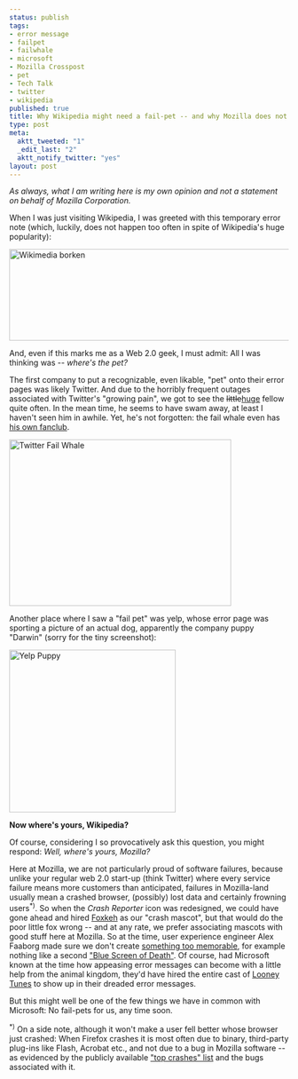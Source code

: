 ```yaml
--- 
status: publish
tags: 
- error message
- failpet
- failwhale
- microsoft
- Mozilla Crosspost
- pet
- Tech Talk
- twitter
- wikipedia
published: true
title: Why Wikipedia might need a fail-pet -- and why Mozilla does not
type: post
meta: 
  aktt_tweeted: "1"
  _edit_last: "2"
  aktt_notify_twitter: "yes"
layout: post
---
```

<em>As always, what I am writing here is my own opinion and not a statement on behalf of Mozilla Corporation.</em>

When I was just visiting Wikipedia, I was greeted with this temporary error note (which, luckily, does not happen too often in spite of Wikipedia's huge popularity):

<img src="http://fredericiana.com/wp-content/uploads/2009/07/wikimedia-borken-575x165.jpg" alt="Wikimedia borken" title="Wikimedia borken" width="575" height="165" class="alignnone size-large wp-image-2345" />

And, even if this marks me as a Web 2.0 geek, I must admit: All I was thinking was -- <em>where's the pet?</em>

The first company to put a recognizable, even likable, "pet" onto their error pages was likely Twitter. And due to the horribly frequent outages associated with Twitter's "growing pain", we got to see the <del>little</del><ins>huge</ins> fellow quite often. In the mean time, he seems to have swam away, at least I haven't seen him in awhile. Yet, he's not forgotten: the fail whale even has <a href="http://failwhale.com/">his own fanclub</a>.

<img src="http://fredericiana.com/wp-content/uploads/2009/07/twitter_fail_whale.jpg" alt="Twitter Fail Whale" title="Twitter Fail Whale" width="400" height="300" class="alignnone size-full wp-image-2342" />

Another place where I saw a "fail pet" was yelp, whose error page was sporting a picture of an actual dog, apparently the company puppy "Darwin" (sorry for the tiny screenshot):

<img src="http://fredericiana.com/wp-content/uploads/2009/07/yelp-puppy.jpg" alt="Yelp Puppy" title="Yelp Puppy" width="300" height="293" class="alignnone size-full wp-image-2343" />

<strong>Now where's yours, Wikipedia?</strong>

Of course, considering I so provocatively ask this question, you might respond: <em>Well, where's yours, Mozilla?</em>

Here at Mozilla, we are not particularly proud of software failures, because unlike your regular web 2.0 start-up (think Twitter) where every service failure means more customers than anticipated, failures in Mozilla-land usually mean a crashed browser, (possibly) lost data and certainly frowning users<sup>*)</sup>. So when the <em>Crash Reporter</em> icon was redesigned, we could have gone ahead and hired <a href="http://www.foxkeh.com/">Foxkeh</a> as our "crash mascot", but that would do the poor little fox wrong -- and at any rate, we prefer associating mascots with good stuff here at Mozilla. So at the time, user experience engineer Alex Faaborg made sure we don't create <a href="http://blog.mozilla.com/faaborg/2008/09/27/new-crash-reporter-icon/">something too memorable</a>, for example nothing like a second <a href="http://en.wikipedia.org/wiki/Blue_Screen_of_Death">"Blue Screen of Death"</a>. Of course, had Microsoft known at the time how appeasing error messages can become with a little help from the animal kingdom, they'd have hired the entire cast of <a href="http://en.wikipedia.org/wiki/Looney_Tunes">Looney Tunes</a> to show up in their dreaded error messages.

But this might well be one of the few things we have in common with Microsoft: No fail-pets for us, any time soon.

<sup>*)</sup> On a side note, although it won't make a user fell better whose browser just crashed: When Firefox crashes it is most often due to binary, third-party plug-ins like Flash, Acrobat etc., and not due to a bug in Mozilla software -- as evidenced by the publicly available <a href="http://crash-stats.mozilla.com/query/query?product=Firefox&version=ALL%3AALL&date=&range_value=1&range_unit=weeks&query_search=signature&query_type=exact&query=&do_query=1">"top crashes" list</a> and the bugs associated with it.
